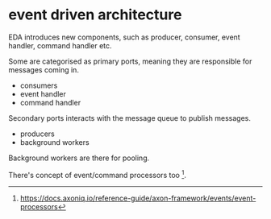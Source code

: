 # event driven architecture

EDA introduces new components, such as producer, consumer, event handler, command handler etc.

Some are categorised as primary ports, meaning they are responsible for messages coming in.
- consumers
- event handler
- command handler

Secondary ports interacts with the message queue to publish messages.
- producers
- background workers

Background workers are there for pooling.

There's concept of event/command processors too [^1].




[^1]: https://docs.axoniq.io/reference-guide/axon-framework/events/event-processors
